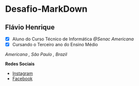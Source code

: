 # Desafio-MarkDown

## Flávio Henrique
- [x] Aluno do Curso Técnico de Informática _@Senac Americana_
- [x] Cursando o Terceiro ano do Ensino Médio 

*Americana , São Paulo , Brazil* 

**Redes Sociais**
- [Instagram](https://www.instagram.com/flavio_henriquee7/) 
- [Facebook](https://www.facebook.com/flavio.henriqueoliveirasantos)
